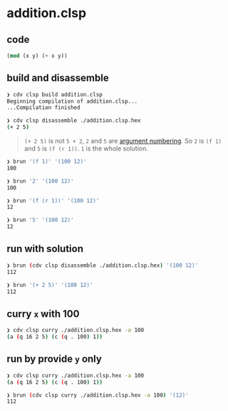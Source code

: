 # addition.clsp

## code
```lisp
(mod (x y) (+ x y))
```

## build and disassemble
```sh
❯ cdv clsp build addition.clsp
Beginning compilation of addition.clsp...
...Compilation finished

❯ cdv clsp disassemble ./addition.clsp.hex
(+ 2 5)
```

> `(+ 2 5)` is not `5 + 2`, `2` and `5` are [argument numbering](https://chialisp.com/docs/ref/clvm#illustration-of-argument-numbering). So `2` is `(f 1)` and `5` is `(f (r 1))`. `1` is the whole solution.

```sh
❯ brun '(f 1)' '(100 12)'
100

❯ brun '2' '(100 12)'
100

❯ brun '(f (r 1))' '(100 12)'
12

❯ brun '5' '(100 12)'
12
```

## run with solution
```sh
❯ brun (cdv clsp disassemble ./addition.clsp.hex) '(100 12)'
112

❯ brun '(+ 2 5)' '(100 12)'
112
```

## curry `x` with 100
```sh
❯ cdv clsp curry ./addition.clsp.hex -a 100
(a (q 16 2 5) (c (q . 100) 1))
```

## run by provide `y` only
```sh
❯ cdv clsp curry ./addition.clsp.hex -a 100
(a (q 16 2 5) (c (q . 100) 1))

❯ brun (cdv clsp curry ./addition.clsp.hex -a 100) '(12)'
112
```
